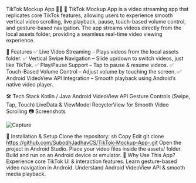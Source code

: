 TikTok Mockup App 🎥🎵
📱 TikTok Mockup App is a video streaming app that replicates core TikTok features, 
allowing users to experience smooth vertical video scrolling, live playback, pause, touch-based volume control, and gesture-based navigation. 
The app streams videos directly from the local assets folder, providing a seamless real-time video viewing experience.

📌 Features
✅ Live Video Streaming – Plays videos from the local assets folder.
✅ Vertical Swipe Navigation – Slide up/down to switch videos, just like TikTok.
✅ Play/Pause Support – Tap to pause & resume videos.
✅ Touch-Based Volume Control – Adjust volume by touching the screen.
✅ Android VideoView API Integration – Smooth playback using Android’s native video player.

🛠 Tech Stack
Kotlin / Java
Android VideoView API
Gesture Controls (Swipe, Tap, Touch)
LiveData & ViewModel
RecyclerView for Smooth Video Scrolling
📷 Screenshots

![Capture](https://github.com/user-attachments/assets/a105c015-31e9-46b1-a557-e292ec3e6410)


🚀 Installation & Setup
Clone the repository:
sh
Copy
Edit
git clone https://github.com/SubodhJadhavCS/TikTok-Mockup-App-.git
Open the project in Android Studio.
Place your video files inside the assets/ folder.
Build and run on an Android device or emulator.
🎯 Why Use This App?
Experience core TikTok UI & interaction features.
Learn gesture-based video navigation in Android.
Understand Android VideoView API & smooth media playback.
